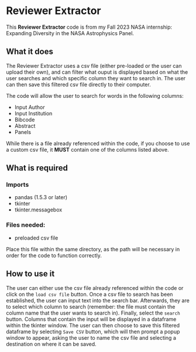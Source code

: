 # Reviewer Extractor

This **Reviewer Extractor** code is from my Fall 2023 NASA internship: Expanding Diversity in the NASA Astrophysics Panel.

## What it does

The Reviewer Extractor uses a csv file (either pre-loaded or the user can upload their own), and can filter what ouput is displayed based
on what the user searches and which specific column they want to search in. The user can then save this filtered csv file directly to their computer.

The code will allow the user to search for words in the following columns:
- Input Author
- Input Institution
- Bibcode
- Abstract
- Panels

While there is a file already referenced within the code, if you choose to use a custom csv file, it **MUST** contain one of the columns listed above.

## What is required
### Imports

- pandas (1.5.3 or later)
- tkinter 
- tkinter.messagebox

### Files needed:
- preloaded csv file

Place this file within the same directory, as the path will be necessary in order for the code to function correctly.

## How to use it

The user can either use the csv file already referenced within the code or click on the `load csv file` button. Once a csv file to search has been established, the user can input
text into the search bar. Afterwards, they are to select which column to search (remember: the file must contain the column name that the user wants to search in). Finally, select 
the `search` button. Columns that contain the input will be displayed in a dataframe within the tkinter window. The user can then choose to save this filtered dataframe by selecting
`Save CSV` button, which will then prompt a popup window to appear, asking the user to name the csv file and selecting a destination on where it can be saved. 

